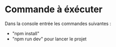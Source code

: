 # Commande à éxécuter
Dans la console entrée les commandes suivantes : 

- "npm install"
- "npm run dev" pour lancer le projet 